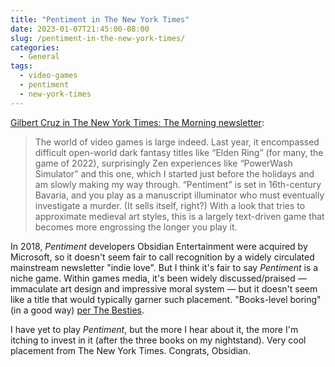 ```yaml
---
title: "Pentiment in The New York Times"
date: 2023-01-07T21:45:00-08:00
slug: /pentiment-in-the-new-york-times/
categories:
  - General
tags:
  - video-games
  - pentiment
  - new-york-times
---
```


[Gilbert Cruz in The New York Times: The Morning newsletter](https://messaging-custom-newsletters.nytimes.com/template/oakv2?uri=nyt%3A%2F%2Fnewsletter%2F6f797850-69f2-52f7-a877-c30c0470f409):

> The world of video games is large indeed. Last year, it encompassed difficult open-world dark fantasy titles like “Elden Ring” (for many, the game of 2022), surprisingly Zen experiences like “PowerWash Simulator” and this one, which I started just before the holidays and am slowly making my way through. “Pentiment” is set in 16th-century Bavaria, and you play as a manuscript illuminator who must eventually investigate a murder. (It sells itself, right?) With a look that tries to approximate medieval art styles, this is a largely text-driven game that becomes more engrossing the longer you play it.

In 2018, _Pentiment_ developers Obsidian Entertainment were acquired by Microsoft, so it doesn't seem fair to call recognition by a widely circulated mainstream newsletter "indie love". But I think it's fair to say _Pentiment_ is a niche game. Within games media, it's been widely discussed/praised — immaculate art design and impressive moral system — but it doesn't seem like a title that would typically garner such placement. "Books-level boring" (in a good way) [per The Besties](https://www.themcelroy.family/2022/12/16/23511914/the-besties-besties-2022-goty-extravaganza-part-one).

I have yet to play _Pentiment_, but the more I hear about it, the more I'm itching to invest in it (after the three books on my nightstand). Very cool placement from The New York Times. Congrats, Obsidian.
